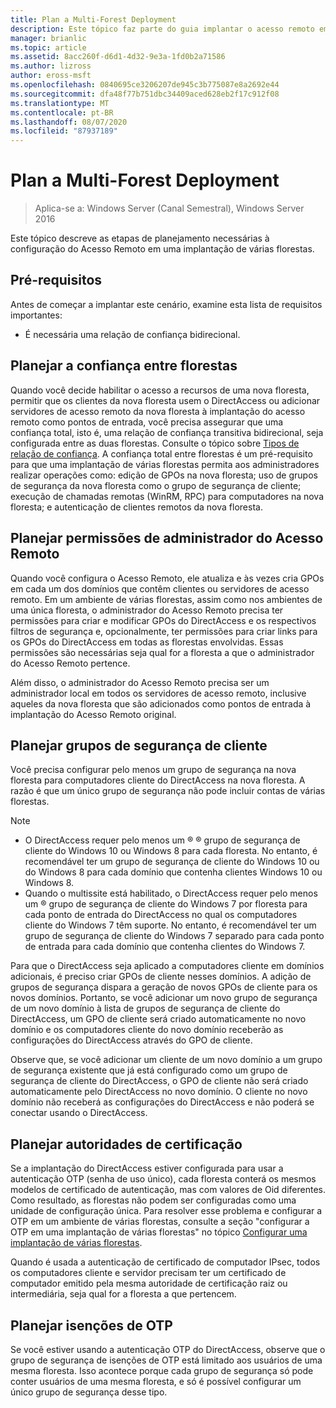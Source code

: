 ```yaml
---
title: Plan a Multi-Forest Deployment
description: Este tópico faz parte do guia implantar o acesso remoto em um ambiente de várias florestas no Windows Server 2016.
manager: brianlic
ms.topic: article
ms.assetid: 8acc260f-d6d1-4d32-9e3a-1fd0b2a71586
ms.author: lizross
author: eross-msft
ms.openlocfilehash: 0840695ce3206207de945c3b775087e8a2692e44
ms.sourcegitcommit: dfa48f77b751dbc34409aced628eb2f17c912f08
ms.translationtype: MT
ms.contentlocale: pt-BR
ms.lasthandoff: 08/07/2020
ms.locfileid: "87937189"
---
```

# <a name="plan-a-multi-forest-deployment"></a>Plan a Multi-Forest Deployment

>Aplica-se a: Windows Server (Canal Semestral), Windows Server 2016

Este tópico descreve as etapas de planejamento necessárias à configuração do Acesso Remoto em uma implantação de várias florestas.

## <a name="prerequisites"></a>Pré-requisitos
Antes de começar a implantar este cenário, examine esta lista de requisitos importantes:

-   É necessária uma relação de confiança bidirecional.

## <a name="plan-trust-between-forests"></a>Planejar a confiança entre florestas
Quando você decide habilitar o acesso a recursos de uma nova floresta, permitir que os clientes da nova floresta usem o DirectAccess ou adicionar servidores de acesso remoto da nova floresta à implantação do acesso remoto como pontos de entrada, você precisa assegurar que uma confiança total, isto é, uma relação de confiança transitiva bidirecional, seja configurada entre as duas florestas. Consulte o tópico sobre [Tipos de relação de confiança](/previous-versions/windows/it-pro/windows-server-2003/cc775736(v=ws.10)). A confiança total entre florestas é um pré-requisito para que uma implantação de várias florestas permita aos administradores realizar operações como: edição de GPOs na nova floresta; uso de grupos de segurança da nova floresta como o grupo de segurança de cliente; execução de chamadas remotas (WinRM, RPC) para computadores na nova floresta; e autenticação de clientes remotos da nova floresta.

## <a name="plan-remote-access-administrator-permissions"></a>Planejar permissões de administrador do Acesso Remoto
Quando você configura o Acesso Remoto, ele atualiza e às vezes cria GPOs em cada um dos domínios que contêm clientes ou servidores de acesso remoto. Em um ambiente de várias florestas, assim como nos ambientes de uma única floresta, o administrador do Acesso Remoto precisa ter permissões para criar e modificar GPOs do DirectAccess e os respectivos filtros de segurança e, opcionalmente, ter permissões para criar links para os GPOs do DirectAccess em todas as florestas envolvidas. Essas permissões são necessárias seja qual for a floresta a que o administrador do Acesso Remoto pertence.

Além disso, o administrador do Acesso Remoto precisa ser um administrador local em todos os servidores de acesso remoto, inclusive aqueles da nova floresta que são adicionados como pontos de entrada à implantação do Acesso Remoto original.

## <a name="plan-client-security-groups"></a><a name="ClientSG"></a>Planejar grupos de segurança de cliente
Você precisa configurar pelo menos um grupo de segurança na nova floresta para computadores cliente do DirectAccess na nova floresta. A razão é que um único grupo de segurança não pode incluir contas de várias florestas.

> [!NOTE]
> -   O DirectAccess requer pelo menos um &reg; &reg; grupo de segurança de cliente do Windows 10 ou Windows 8 para cada floresta. No entanto, é recomendável ter um grupo de segurança de cliente do Windows 10 ou do Windows 8 para cada domínio que contenha clientes Windows 10 ou Windows 8.
> -   Quando o multissite está habilitado, o DirectAccess requer pelo menos um &reg; grupo de segurança de cliente do Windows 7 por floresta para cada ponto de entrada do DirectAccess no qual os computadores cliente do Windows 7 têm suporte. No entanto, é recomendável ter um grupo de segurança de cliente do Windows 7 separado para cada ponto de entrada para cada domínio que contenha clientes do Windows 7.
>
> Para que o DirectAccess seja aplicado a computadores cliente em domínios adicionais, é preciso criar GPOs de cliente nesses domínios. A adição de grupos de segurança dispara a geração de novos GPOs de cliente para os novos domínios. Portanto, se você adicionar um novo grupo de segurança de um novo domínio à lista de grupos de segurança de cliente do DirectAccess, um GPO de cliente será criado automaticamente no novo domínio e os computadores cliente do novo domínio receberão as configurações do DirectAccess através do GPO de cliente.
>
> Observe que, se você adicionar um cliente de um novo domínio a um grupo de segurança existente que já está configurado como um grupo de segurança de cliente do DirectAccess, o GPO de cliente não será criado automaticamente pelo DirectAccess no novo domínio. O cliente no novo domínio não receberá as configurações do DirectAccess e não poderá se conectar usando o DirectAccess.

## <a name="plan-certification-authorities"></a>Planejar autoridades de certificação
Se a implantação do DirectAccess estiver configurada para usar a autenticação OTP (senha de uso único), cada floresta conterá os mesmos modelos de certificado de autenticação, mas com valores de Oid diferentes. Como resultado, as florestas não podem ser configuradas como uma unidade de configuração única. Para resolver esse problema e configurar a OTP em um ambiente de várias florestas, consulte a seção "configurar a OTP em uma implantação de várias florestas" no tópico [Configurar uma implantação de várias florestas](Configure-a-Multi-Forest-Deployment.md).

Quando é usada a autenticação de certificado de computador IPsec, todos os computadores cliente e servidor precisam ter um certificado de computador emitido pela mesma autoridade de certificação raiz ou intermediária, seja qual for a floresta a que pertencem.

## <a name="plan-otp-exemptions"></a>Planejar isenções de OTP
Se você estiver usando a autenticação OTP do DirectAccess, observe que o grupo de segurança de isenções de OTP está limitado aos usuários de uma mesma floresta. Isso acontece porque cada grupo de segurança só pode conter usuários de uma mesma floresta, e só é possível configurar um único grupo de segurança desse tipo.

